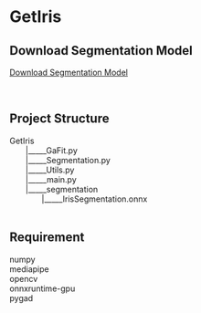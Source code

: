 # GetIris

## Download Segmentation Model

[Download Segmentation Model](https://drive.google.com/file/d/1uBT4nZVzJsk0PGBWpxJDxAUOH4mKm7dt/view?usp=sharing)

&emsp;  
## Project Structure
GetIris  
&emsp;&emsp;|_____GaFit.py  
&emsp;&emsp;|_____Segmentation.py  
&emsp;&emsp;|_____Utils.py  
&emsp;&emsp;|_____main.py  
&emsp;&emsp;|_____segmentation  
&emsp;&emsp;&emsp;&emsp;|_____IrisSegmentation.onnx  
&emsp;  

## Requirement
numpy  
mediapipe  
opencv  
onnxruntime-gpu  
pygad  
